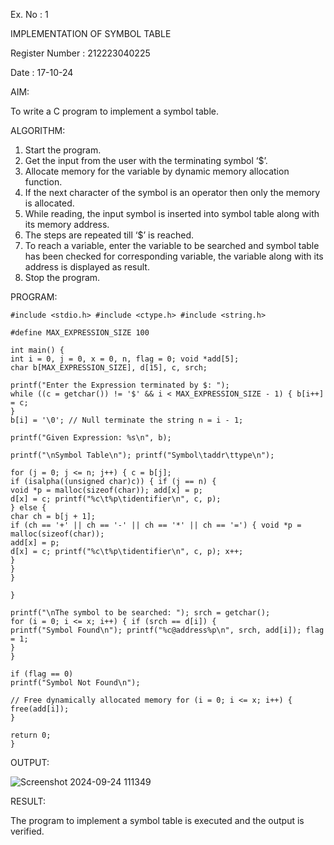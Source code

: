 Ex. No : 1

IMPLEMENTATION OF SYMBOL TABLE

Register Number : 212223040225

Date : 17-10-24

AIM:

To write a C program to implement a symbol table.

ALGORITHM:

1. Start the program.
2. Get the input from the user with the terminating symbol ‘$’.
3. Allocate memory for the variable by dynamic memory allocation function.
4. If the next character of the symbol is an operator then only the memory is allocated.
5. While reading, the input symbol is inserted into symbol table along with its memory address.
6. The steps are repeated till ‘$’ is reached.
7. To reach a variable, enter the variable to be searched and symbol table has been checked for corresponding variable, the 
   variable along with its address is displayed as result.
8. Stop the program.
   
PROGRAM:

```
#include <stdio.h> #include <ctype.h> #include <string.h>

#define MAX_EXPRESSION_SIZE 100

int main() {
int i = 0, j = 0, x = 0, n, flag = 0; void *add[5];
char b[MAX_EXPRESSION_SIZE], d[15], c, srch;

printf("Enter the Expression terminated by $: ");
while ((c = getchar()) != '$' && i < MAX_EXPRESSION_SIZE - 1) { b[i++] = c;
}
b[i] = '\0'; // Null terminate the string n = i - 1;

printf("Given Expression: %s\n", b);

printf("\nSymbol Table\n"); printf("Symbol\taddr\ttype\n");

for (j = 0; j <= n; j++) { c = b[j];
if (isalpha((unsigned char)c)) { if (j == n) {
void *p = malloc(sizeof(char)); add[x] = p;
d[x] = c; printf("%c\t%p\tidentifier\n", c, p);
} else {
char ch = b[j + 1];
if (ch == '+' || ch == '-' || ch == '*' || ch == '=') { void *p = malloc(sizeof(char));
add[x] = p;
d[x] = c; printf("%c\t%p\tidentifier\n", c, p); x++;
}
}
}

}

printf("\nThe symbol to be searched: "); srch = getchar();
for (i = 0; i <= x; i++) { if (srch == d[i]) {
printf("Symbol Found\n"); printf("%c@address%p\n", srch, add[i]); flag = 1;
}
}

if (flag == 0)
printf("Symbol Not Found\n");

// Free dynamically allocated memory for (i = 0; i <= x; i++) {
free(add[i]);
}

return 0;
}
```

OUTPUT:

![Screenshot 2024-09-24 111349](https://github.com/user-attachments/assets/fc36c006-6e61-49dc-b616-97ba241a809a)

RESULT:

The program to implement a symbol table is executed and the output is verified.
